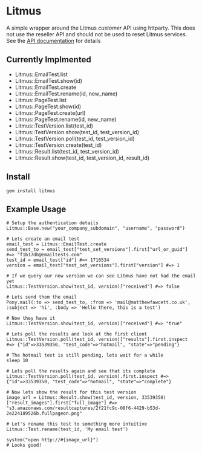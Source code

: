 Litmus
======

A simple wrapper around the Litmus *customer* API using httparty. This does not use the reseller API and should not be used to reset Litmus services. See the [API documentation](http://docs.litmus.com/w/page/18056603/Customer-API-documentation) for details

Currently Implmented
--------------------
* Litmus::EmailTest.list
* Litmus::EmailTest.show(id)
* Litmus::EmailTest.create
* Litmus::EmailTest.rename(id, new_name)
* Litmus::PageTest.list
* Litmus::PageTest.show(id)
* Litmus::PageTest.create(url)
* Litmus::PageTest.rename(id, new_name)
* Litmus::TestVersion.list(test_id)
* Litmus::TestVersion.show(test_id, test_version_id)
* Litmus::TestVersion.poll(test_id, test_version_id)
* Litmus::TestVersion.create(test_id)
* Litmus::Result.list(test_id, test_version_id)
* Litmus::Result.show(test_id, test_version_id, result_id)

Install
-------
`gem install litmus`


Example Usage
-------------

    # Setup the authentication details
    Litmus::Base.new("your_company_subdomain", "username", "password")
  
    # Lets create an email test
    email_test = Litmus::EmailTest.create
    send_test_to = email_test["test_set_versions"].first["url_or_guid"] #=> "f1b17db@emailtests.com" 
    test_id = email_test["id"] #=> 1716534
    version = email_test["test_set_versions"].first["version"] #=> 1
  
    # If we query our new version we can see Litmus have not had the email yet
    Litmus::TestVersion.show(test_id, version)["received"] #=> false
  
    # Lets send them the email
    Pony.mail(:to => send_test_to, :from => 'mail@matthewfawcett.co.uk', :subject => 'hi', :body => 'Hello there, this is a test')
  
    # Now they have it
    Litmus::TestVersion.show(test_id, version)["received"] #=> "true"
  
    # Lets poll the results and look at the first client
    Litmus::TestVersion.poll(test_id, version)["results"].first.inspect #=> {"id"=>33539350, "test_code"=>"hotmail", "state"=>"pending"}
  
    # The hotmail test is still pending, lets wait for a while
    sleep 10
  
    # Lets poll the results again and see that its complete
    Litmus::TestVersion.poll(test_id, version).first.inspect #=> {"id"=>33539350, "test_code"=>"hotmail", "state"=>"complete"}
  
    # Now lets show the result for this test version
    image_url = Litmus::Result.show(test_id, version, 33539350)["result_images"].first["full_image"] #=> "s3.amazonaws.com/resultcaptures/2f21fc9c-08f6-4429-b53d-2e224189526b.fullpageon.png"
  
    # Let's rename this test to something more intuitive
    Litmus::Test.rename(test_id, 'My email test')

    system("open http://#{image_url}")
    # Looks good!

